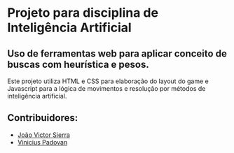 # Projeto para disciplina de Inteligência Artificial

## Uso de ferramentas web para aplicar conceito de buscas com heurística e pesos.

Este projeto utiliza HTML e CSS para elaboração do layout do game e Javascript para a lógica de movimentos e resolução por métodos de inteligência artificial.

## Contribuidores:
* [João Victor Sierra](https://github.com/Jvsierra)
* [Vinicius Padovan](https://github.com/viniptds)
